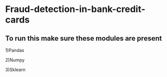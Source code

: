 # Fraud-detection-in-bank-credit-cards

## To run this make sure these modules are present 

1)Pandas

2)Numpy 

3)Sklearn


